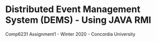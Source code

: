 # Distributed Event Management System (DEMS) - Using JAVA RMI
Comp6231 Assignment1 - Winter 2020 - Concordia University
